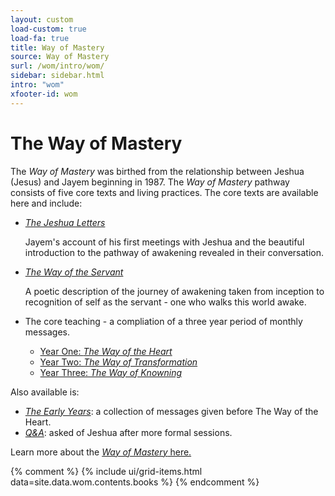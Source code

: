 ```yaml
---
layout: custom
load-custom: true
load-fa: true
title: Way of Mastery
source: Way of Mastery
surl: /wom/intro/wom/
sidebar: sidebar.html
intro: "wom"
xfooter-id: wom
---
```


<div markdown="1" class="container content">

# The Way of Mastery

The *Way of Mastery* was birthed from the relationship between Jeshua
(Jesus) and Jayem beginning in 1987. The *Way of Mastery* pathway
consists of five core texts and living practices. The core texts are available
here and include:

- [*The Jeshua Letters*](/wom/intro/tjl/)

    Jayem's account of his first meetings with Jeshua and the beautiful
    introduction to the pathway of awakening revealed in their
    conversation.

- [*The Way of the Servant*](/wom/intro/wos/)

    A poetic description of the journey of awakening taken from
    inception to recognition of self as the servant - one who walks this
    world awake.

- The core teaching - a compliation of a three year period of monthly messages.
    - [ Year One: *The Way of the Heart* ](/wom/intro/woh/)
    - [ Year Two: *The Way of Transformation* ](/wom/intro/wot/)
    - [ Year Three: *The Way of Knowning* ](/wom/intro/wok/)

Also available is:

- [*The Early Years*](/wom/intro/early/): a collection of messages
  given before The Way of the Heart.
- [*Q&A*](/wom/intro/questions/): asked of Jeshua after more formal
  sessions.

Learn more about the [ *Way of Mastery* here.](https://wayofmastery.com)

</div>

{% comment %}
{% include ui/grid-items.html data=site.data.wom.contents.books %}
{% endcomment %}

